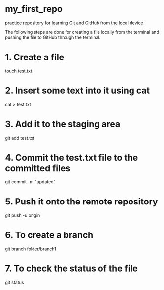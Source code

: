 # my_first_repo
practice repository for learning Git and GitHub from the local device 

 The following steps are done for creating a file locally from the terminal and pushing the file to GitHub through the terminal.

# 1. Create a file
touch test.txt

# 2. Insert some text into it using cat
cat > test.txt

# 3. Add it to the staging area 
git add test.txt

# 4. Commit the test.txt file to the committed files
git commit -m "updated"

# 5. Push it onto the remote repository
git push -u origin

# 6. To create a branch 
git branch folder/branch1

# 7. To check the status of the file
git status
